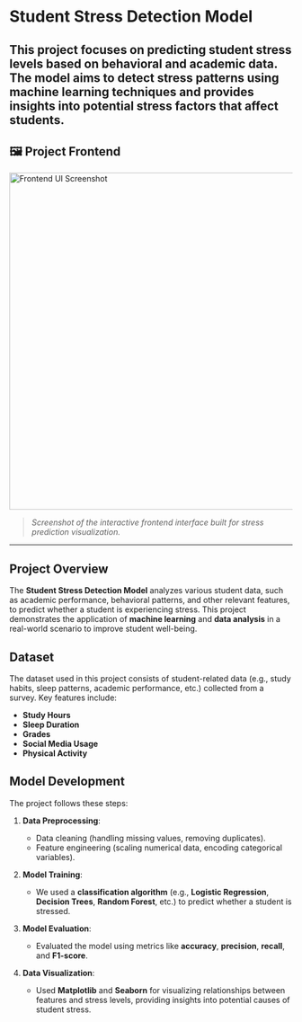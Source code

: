 # Student Stress Detection Model

This project focuses on predicting student stress levels based on behavioral and academic data. The model aims to detect stress patterns using machine learning techniques and provides insights into potential stress factors that affect students.
---

## 🖼️ Project Frontend

<img src="images/frontend_screenshot.png" alt="Frontend UI Screenshot" width="600"/>

> *Screenshot of the interactive frontend interface built for stress prediction visualization.*

---

## Project Overview

The **Student Stress Detection Model** analyzes various student data, such as academic performance, behavioral patterns, and other relevant features, to predict whether a student is experiencing stress. This project demonstrates the application of **machine learning** and **data analysis** in a real-world scenario to improve student well-being.

## Dataset

The dataset used in this project consists of student-related data (e.g., study habits, sleep patterns, academic performance, etc.) collected from a survey. Key features include:

- **Study Hours**
- **Sleep Duration**
- **Grades**
- **Social Media Usage**
- **Physical Activity**

## Model Development

The project follows these steps:

1. **Data Preprocessing**:
   - Data cleaning (handling missing values, removing duplicates).
   - Feature engineering (scaling numerical data, encoding categorical variables).
   
2. **Model Training**:
   - We used a **classification algorithm** (e.g., **Logistic Regression**, **Decision Trees**, **Random Forest**, etc.) to predict whether a student is stressed.
   
3. **Model Evaluation**:
   - Evaluated the model using metrics like **accuracy**, **precision**, **recall**, and **F1-score**.
   
4. **Data Visualization**:
   - Used **Matplotlib** and **Seaborn** for visualizing relationships between features and stress levels, providing insights into potential causes of student stress.


